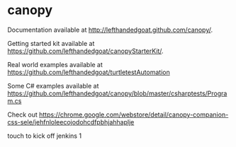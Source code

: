 canopy
======

Documentation available at http://lefthandedgoat.github.com/canopy/.

Getting started kit available at https://github.com/lefthandedgoat/canopyStarterKit/.

Real world examples available at https://github.com/lefthandedgoat/turtletestAutomation

Some C# examples available at https://github.com/lefthandedgoat/canopy/blob/master/csharptests/Program.cs

Check out https://chrome.google.com/webstore/detail/canopy-companion-css-sele/jehfnloleecojodohcdfpbhjahhaplje

touch to kick off jenkins
1